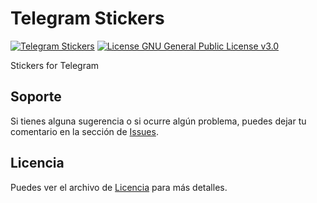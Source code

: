 # Telegram Stickers
[![Telegram Stickers](https://img.shields.io/badge/Telegram%20Stickers-brightgreen)](https://github.com/jric2002/telegram-stickers)
[![License GNU General Public License v3.0](https://img.shields.io/badge/License-GNU%20General%20Public%20License%20v3.0-blue)](https://github.com/jric2002/telegram-stickers/blob/master/LICENSE)

Stickers for Telegram

## Soporte
Si tienes alguna sugerencia o si ocurre algún problema, puedes dejar tu comentario en la sección de [Issues](https://github.com/jric2002/telegram-stickers/issues).

## Licencia
Puedes ver el archivo de [Licencia](https://github.com/jric2002/telegram-stickers/blob/master/LICENSE) para más detalles.
